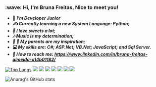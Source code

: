  <h3>:wave: Hi, I'm Bruna Freitas, Nice to meet you!</h3>

- :woman: <i><b>I’m Developer Junior <br/>
- &#9997; Currently learning a new System Language: Python; <br/>
- 🍰 I love sweets a lot; <br/>
- :notes: Music is my determination; <br/>
- :older_woman: :older_man: My parents are my inspiration; <br/>
- :computer: My skills are: C#; ASP.Net; VB.Net; JavaScript; and Sql Server.<br/>
- :speech_balloon: How to reach me: https://www.linkedin.com/in/bruna-freitas-almeida-a14b01182/ </i></b>

<!---
CrowPc/CrowPc is a ✨ special ✨ repository because its `README.md` (this file) appears on your GitHub profile.
You can click the Preview link to take a look at your changes.
--->

[![Top Langs](https://github-readme-stats.vercel.app/api/top-langs/?username=BrunaFreitasAlmeida&layout=demo)](https://github.com/BrunaFreitasAlmeida/github-readme-stats) <img src="https://img.icons8.com/color/48/000000/c-sharp-logo-2.png"/> <img src="https://img.icons8.com/color/48/000000/javascript--v1.png"/> <img src="https://img.icons8.com/color/48/000000/html-5--v1.png"/> <img src="https://img.icons8.com/color/48/000000/css3.png"/> <img src="https://img.icons8.com/color/48/000000/typescript.png"/> <img src="https://img.icons8.com/color/48/000000/microsoft-sql-server.png"/> <img src="https://img.icons8.com/fluency/48/000000/mysql-logo.png"/>

![Anurag's GitHub stats](https://github-readme-stats.vercel.app/api?username=anuraghazra&show_icons=true&theme=dracula)

